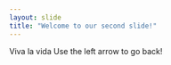 ```yaml
---
layout: slide
title: "Welcome to our second slide!"
---
```

Viva la vida
Use the left arrow to go back!